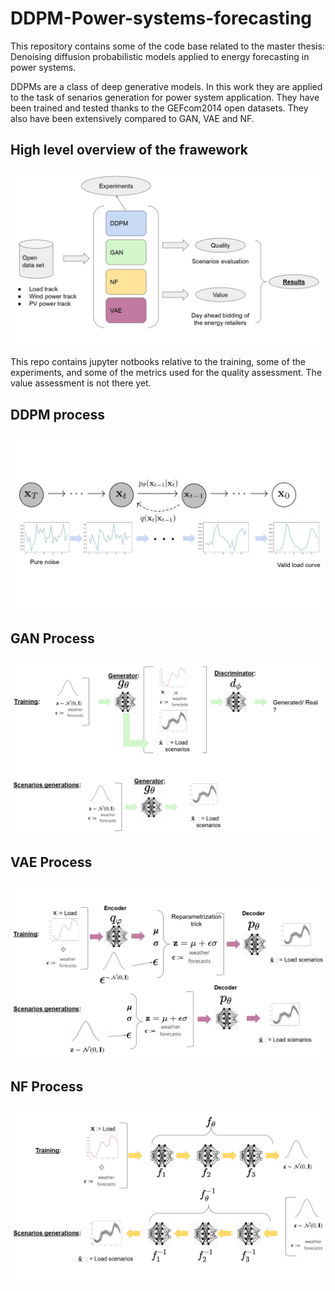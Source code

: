 # DDPM-Power-systems-forecasting

This repository contains some of the code base related to the master thesis: Denoising diffusion probabilistic models applied to energy forecasting in power systems.

DDPMs are a class of deep generative models. In this work they are applied to the task of senarios generation for power system application. They have been trained and tested thanks to the GEFcom2014 open datasets. They also have been extensively compared to GAN, VAE and NF.

## High level overview of the frawework

![graphical_abstract](imgs/graphical_abstract_page-0001.jpg)

This repo contains jupyter notbooks relative to the training, some of the experiments, and some of the metrics used for the quality assessment. The value assessment is not there yet.

## DDPM process
![DDPM](imgs/illustration_DDPM_page-0001.jpg)

## GAN Process
![GAN](imgs/GAN_scheme_page-0001.jpg)

## VAE Process
![VAE](imgs/VAE_scheme_page-0001.jpg)

## NF Process
![NF](imgs/NF_scheme_page-0001.jpg)



